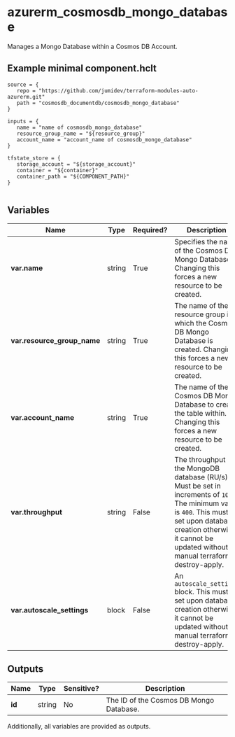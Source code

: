 # azurerm_cosmosdb_mongo_database

Manages a Mongo Database within a Cosmos DB Account.

## Example minimal component.hclt

```hcl
source = {
   repo = "https://github.com/jumidev/terraform-modules-auto-azurerm.git" 
   path = "cosmosdb_documentdb/cosmosdb_mongo_database" 
}

inputs = {
   name = "name of cosmosdb_mongo_database" 
   resource_group_name = "${resource_group}" 
   account_name = "account_name of cosmosdb_mongo_database" 
}

tfstate_store = {
   storage_account = "${storage_account}" 
   container = "${container}" 
   container_path = "${COMPONENT_PATH}" 
}


```

## Variables

| Name | Type | Required? |  Description |
| ---- | ---- | --------- |  ----------- |
| **var.name** | string | True | Specifies the name of the Cosmos DB Mongo Database. Changing this forces a new resource to be created. | 
| **var.resource_group_name** | string | True | The name of the resource group in which the Cosmos DB Mongo Database is created. Changing this forces a new resource to be created. | 
| **var.account_name** | string | True | The name of the Cosmos DB Mongo Database to create the table within. Changing this forces a new resource to be created. | 
| **var.throughput** | string | False | The throughput of the MongoDB database (RU/s). Must be set in increments of `100`. The minimum value is `400`. This must be set upon database creation otherwise it cannot be updated without a manual terraform destroy-apply. | 
| **var.autoscale_settings** | block | False | An `autoscale_settings` block. This must be set upon database creation otherwise it cannot be updated without a manual terraform destroy-apply. | 



## Outputs

| Name | Type | Sensitive? | Description |
| ---- | ---- | --------- | --------- |
| **id** | string | No  | The ID of the Cosmos DB Mongo Database. | 

Additionally, all variables are provided as outputs.
